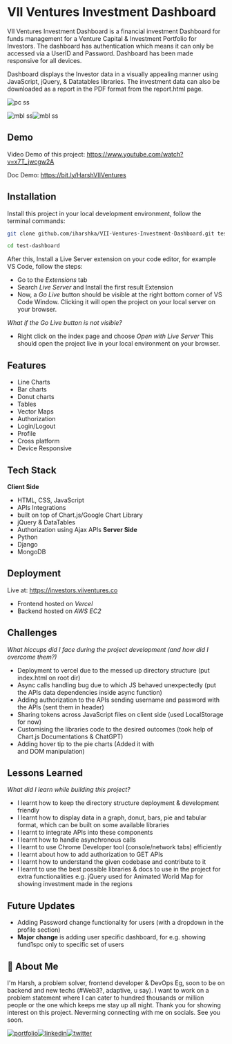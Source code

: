 # VII Ventures Investment Dashboard

VII Ventures Investment Dashboard is a financial investment Dashboard for funds management for a Venture Capital & Investment Portfolio for Investors. The dashboard has authentication which means it can only be accessed via a UserID and Password. Dashboard has been made responsive for all devices.

Dashboard displays the Investor data in a visually appealing manner using JavaScript, jQuery, & Datatables libraries. The investment data can also be downloaded as a report in the PDF format from the report.html page.

![pc ss](demoss.png)

![mbl ss](mblss1.png)![mbl ss](mblss2.png)

## Demo

Video Demo of this project: https://www.youtube.com/watch?v=x7T_jwcgw2A

Doc Demo: https://bit.ly/HarshVIIVentures

## Installation

Install this project in your local development environment, follow the terminal commands:

```bash
git clone github.com/iharshka/VII-Ventures-Investment-Dashboard.git test-dashboard

cd test-dashboard
```

After this, Install a Live Server extension on your code editor, for example VS Code, follow the steps:

- Go to the _Extensions_ tab
- Search _Live Server_ and Install the first result Extension
- Now, a _Go Live_ button should be visible at the right bottom corner of VS Code Window. Clicking it will open the project on your local server on your browser.

*What if the *Go Live* button is not visible?*

- Right click on the index page and choose _Open with Live Server_
  This should open the project live in your local environment on your browser.

## Features

- Line Charts
- Bar charts
- Donut charts
- Tables
- Vector Maps
- Authorization
- Login/Logout
- Profile
- Cross platform
- Device Responsive

## Tech Stack

**Client Side**

- HTML, CSS, JavaScript
- APIs Integrations
- built on top of Chart.js/Google Chart Library
- jQuery & DataTables
- Authorization using Ajax APIs
  **Server Side**
- Python
- Django
- MongoDB

## Deployment

Live at: https://investors.viiventures.co

- Frontend hosted on _Vercel_
- Backend hosted on _AWS EC2_

## Challenges

_What hiccups did I face during the project development (and how did I overcome them?)_

- Deployment to vercel due to the messed up directory structure (put index.html on root dir)
- Async calls handling bug due to which JS behaved unexpectedly (put the APIs data dependencies inside async function)
- Adding authorization to the APIs sending username and password with the APIs (sent them in header)
- Sharing tokens across JavaScript files on client side (used LocalStorage for now)
- Customising the libraries code to the desired outcomes (took help of Chart.js Documentations & ChatGPT)
- Adding hover tip to the pie charts (Added it with <div> and DOM manipulation)

## Lessons Learned

_What did I learn while building this project?_

- I learnt how to keep the directory structure deployment & development friendly
- I learnt how to display data in a graph, donut, bars, pie and tabular format, which can be built on some available libraries
- I learnt to integrate APIs into these components
- I learnt how to handle asynchronous calls
- I learnt to use Chrome Developer tool (console/network tabs) efficiently
- I learnt about how to add authorization to GET APIs
- I learnt how to understand the given codebase and contribute to it
- I learnt to use the best possible libraries & docs to use in the project for extra functionalities e.g. jQuery used for Animated World Map for showing investment made in the regions

## Future Updates

- Adding Password change functionality for users (with a dropdown in the profile section)
- **Major change** is adding user specific dashboard, for e.g. showing fund1spc only to specific set of users

## 🚀 About Me

I'm Harsh, a problem solver, frontend developer & DevOps Eg, soon to be on backend and new techs (#Web3?, adaptive, u say). I want to work on a problem statement where I can cater to hundred thousands or million people or the one which keeps me stay up all night. Thank you for showing interest on this project. Neverming connecting with me on socials. See you soon.

[![portfolio](https://img.shields.io/badge/my_portfolio-000?style=for-the-badge&logo=ko-fi&logoColor=white)](https://iharshka.vercel.app/)[![linkedin](https://img.shields.io/badge/linkedin-0A66C2?style=for-the-badge&logo=linkedin&logoColor=white)](https://www.linkedin.com/in/iharshka)[![twitter](https://img.shields.io/badge/twitter-1DA1F2?style=for-the-badge&logo=twitter&logoColor=white)](https://twitter.com/iharshka)
